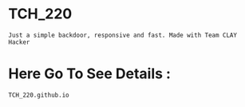 # TCH_220
```Just a simple backdoor, responsive and fast. Made with Team CLAY Hacker```


# Here Go To See Details :
```
TCH_220.github.io
```
